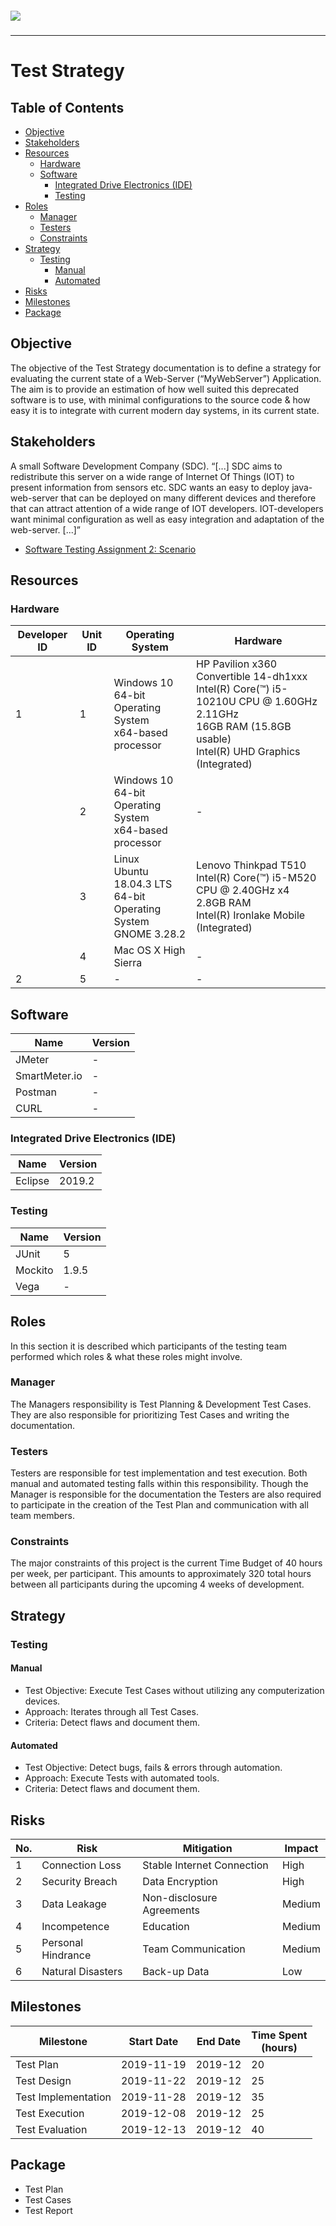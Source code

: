 ##### ![](https://mymoodle.lnu.se/pluginfile.php/1/theme_essential/logo/1573077602/lnu-logo.png)
---

# Test Strategy
## Table of Contents
- [Objective](#objective)
- [Stakeholders](#stakeholders)
- [Resources](#resources)
  * [Hardware](#hardware)
  * [Software](#software)
    + [Integrated Drive Electronics (IDE)](#integrated-drive-electronics-ide)
    + [Testing](#testing)
- [Roles](#roles)
  * [Manager](#manager)
  * [Testers](#testers)
  * [Constraints](#constraints)
- [Strategy](#strategy)
  * [Testing](#testing-1)
    + [Manual](#manual)
    + [Automated](#automated)
- [Risks](#risks)
- [Milestones](#milestones)
- [Package](#package)
  
## Objective
The objective of the Test Strategy documentation is to define a strategy for evaluating the current state of a Web-Server
(“MyWebServer”) Application. The aim is to provide an estimation of how well suited this deprecated software is to use,
with minimal configurations to the source code & how easy it is to integrate with current modern day systems, in its current state.

## Stakeholders
A small Software Development Company (SDC).
“[...] SDC aims to redistribute this server on a wide range of Internet Of Things (IOT) to present information from sensors etc. 
SDC wants an easy to deploy java-web-server that can be deployed on many different devices and therefore that can attract attention 
of a wide range of IOT developers. IOT-developers want minimal configuration as well as easy integration and adaptation of the 
web-server. [...]” 

- [Software Testing Assignment 2: Scenario](https://coursepress.lnu.se/kurs/mjukvarutestning/labs/a2/)

## Resources
### Hardware
| Developer ID | Unit ID | Operating System | Hardware |
|---|---|---|---|
| 1 | 1 | Windows 10<br>64-bit Operating System<br>x64-based processor | HP Pavilion x360 Convertible 14-dh1xxx<br>Intel(R) Core(™) i5-10210U CPU @ 1.60GHz 2.11GHz<br>16GB RAM (15.8GB usable)<br>Intel(R) UHD Graphics (Integrated) |
|   | 2 | Windows 10<br>64-bit Operating System<br>x64-based processor | - |
|   | 3 | Linux<br>Ubuntu 18.04.3 LTS<br>64-bit Operating System<br>GNOME 3.28.2 | Lenovo Thinkpad T510<br>Intel(R) Core(™) i5-M520 CPU @ 2.40GHz x4<br>2.8GB RAM<br>Intel(R) Ironlake Mobile (Integrated) |
|   | 4 | Mac OS X High Sierra | - |
| 2 | 5 | - | - |

## Software
| Name | Version |
|---|---|
| JMeter | - |
| SmartMeter.io | - |
| Postman | - |
| CURL | - |

### Integrated Drive Electronics (IDE)
| Name | Version |
|---|---|
| Eclipse | 2019.2 |

### Testing
| Name | Version |
|---|---|
| JUnit | 5 |
| Mockito | 1.9.5 |
| Vega | - |

## Roles
In this section it is described which participants of the testing team performed which roles & what these roles might involve.

### Manager
The Managers responsibility is Test Planning & Development Test Cases. They are also responsible for prioritizing Test Cases and writing the documentation.

### Testers
Testers are responsible for test implementation and test execution. Both manual and automated testing falls within this responsibility. Though the Manager is responsible for the documentation the Testers are also required to participate in the creation of the Test Plan and communication with all team members.

### Constraints
The major constraints of this project is the current Time Budget of 40 hours per week, per participant. This amounts to approximately 320 total hours between all participants during the upcoming 4 weeks of development.

## Strategy
### Testing
#### Manual
- Test Objective: Execute Test Cases without utilizing any computerization devices.
- Approach: Iterates through all Test Cases.
- Criteria: Detect flaws and document them.
#### Automated
- Test Objective: Detect bugs, fails & errors through automation.
- Approach: Execute Tests with automated tools.
- Criteria: Detect flaws and document them.

## Risks
| No. | Risk | Mitigation | Impact |
|---|---|---|---|
| 1 | Connection Loss | Stable Internet Connection | High |
| 2 | Security Breach | Data Encryption | High |
| 3 | Data Leakage | Non-disclosure Agreements | Medium |
| 4 | Incompetence | Education | Medium |
| 5 | Personal Hindrance | Team Communication | Medium |
| 6 | Natural Disasters | Back-up Data | Low |

## Milestones
| Milestone | Start Date | End Date | Time Spent<br>(hours) |
|---|---|---|---|
| Test Plan | 2019-11-19 | 2019-12 | 20 |
| Test Design | 2019-11-22 | 2019-12 | 25 |
| Test Implementation | 2019-11-28 | 2019-12 | 35 |
| Test Execution | 2019-12-08 | 2019-12 | 25 |
| Test Evaluation | 2019-12-13 | 2019-12 | 40 |

## Package
- Test Plan
- Test Cases
- Test Report
